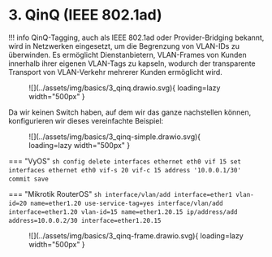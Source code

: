 # 3. QinQ (IEEE 802.1ad)

!!! info 
    QinQ-Tagging, auch als IEEE 802.1ad oder Provider-Bridging bekannt, wird in Netzwerken eingesetzt, um die Begrenzung 
    von VLAN-IDs zu überwinden. Es ermöglicht Dienstanbietern, VLAN-Frames von Kunden innerhalb ihrer eigenen VLAN-Tags 
    zu kapseln, wodurch der transparente Transport von VLAN-Verkehr mehrerer Kunden ermöglicht wird.

<figure markdown>
  ![](../assets/img/basics/3_qinq.drawio.svg){ loading=lazy width="500px" }
</figure>

Da wir keinen Switch haben, auf dem wir das ganze nachstellen können, konfigurieren wir dieses vereinfachte Beispiel:

<figure markdown>
  ![](../assets/img/basics/3_qinq-simple.drawio.svg){ loading=lazy width="500px" }
</figure>

=== "VyOS"
    ```sh
    config
    delete interfaces ethernet eth0 vif 15
    set interfaces ethernet eth0 vif-s 20 vif-c 15 address '10.0.0.1/30'
    commit
    save
    ```

=== "Mikrotik RouterOS"
    ```sh
    interface/vlan/add interface=ether1 vlan-id=20 name=ether1.20 use-service-tag=yes
    interface/vlan/add interface=ether1.20 vlan-id=15 name=ether1.20.15
    ip/address/add address=10.0.0.2/30 interface=ether1.20.15
    ```

<figure markdown>
  ![](../assets/img/basics/3_qinq-frame.drawio.svg){ loading=lazy width="500px" }
</figure>

<!-- TODO
muss noch erarbeitet werden.
-->
